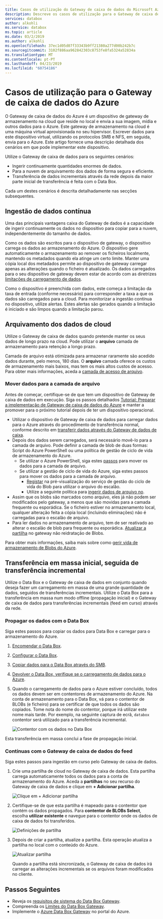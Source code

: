```yaml
---
title: Casos de utilização do Gateway de caixa de dados do Microsoft Azure | Documentos da Microsoft
description: Descreve os casos de utilização para o Gateway de caixa de dados do Azure, uma solução de armazenamento de aplicação virtual que permite-lhe transferir dados para o Azure
services: databox
author: alkohli
ms.service: databox
ms.topic: article
ms.date: 03/2/2019
ms.author: alkohli
ms.openlocfilehash: 37ec1d05d07f33343b9ff21380a277d00b242b7c
ms.sourcegitcommit: 3102f886aa962842303c8753fe8fa5324a52834a
ms.translationtype: MT
ms.contentlocale: pt-PT
ms.lasthandoff: 04/23/2019
ms.locfileid: "60754186"
---
```

# <a name="use-cases-for-azure-data-box-gateway"></a>Casos de utilização para o Gateway de caixa de dados do Azure

O Gateway de caixa de dados do Azure é um dispositivo de gateway de armazenamento na cloud que reside no local e envia a sua imagem, mídia e outros dados para o Azure. Este gateway de armazenamento na cloud é uma máquina virtual aprovisionada no seu hipervisor. Escrever dados para este dispositivo virtual, utilizando os protocolos SMB e NFS, em seguida, envia para o Azure. Este artigo fornece uma descrição detalhada dos cenários em que pode implementar este dispositivo.

Utilize o Gateway de caixa de dados para os seguintes cenários:

- Ingerir continuamente quantidades enormes de dados.
- Para a nuvem de arquivamento dos dados de forma segura e eficiente.
- Transferência de dados incrementais através da rede depois da maior parte inicial de transferência é feita com o Data Box.

Cada um destes cenários é descrita detalhadamente nas secções subsequentes.


## <a name="continuous-data-ingestion"></a>Ingestão de dados contínua

Uma das principais vantagens caixa do Gateway de dados é a capacidade de ingerir continuamente os dados no dispositivo para copiar para a nuvem, independentemente do tamanho de dados.

Como os dados são escritos para o dispositivo de gateway, o dispositivo carrega os dados ao armazenamento do Azure. O dispositivo gere automaticamente o armazenamento ao remover os ficheiros localmente, mantendo os metadados quando ela atinge um certo limite. Manter uma cópia local dos metadados permite ao dispositivo de gateway carregar apenas as alterações quando o ficheiro é atualizado. Os dados carregados para o seu dispositivo de gateway devem estar de acordo com as diretrizes [limitações de carregamento de dados](data-box-gateway-limits.md#data-upload-caveats).

Como o dispositivo é preenchida com dados, este começa a limitação da taxa de entrada (conforme necessário) para corresponder a taxa a que os dados são carregados para a cloud. Para monitorizar a ingestão contínua no dispositivo, utilize alertas. Estes alertas são gerados quando a limitação é iniciado e são limpos quando a limitação parou.

## <a name="cloud-archival-of-data"></a>Arquivamento dos dados de cloud

Utilize o Gateway de caixa de dados quando pretende manter os seus dados de longo prazo na cloud. Pode utilizar o **arquivo** camada de armazenamento para retenção a longo prazo.

Camada de arquivo está otimizada para armazenar raramente são acedido dados durante, pelo menos, 180 dias. O **arquivo** camada oferece os custos de armazenamento mais baixos, mas tem os mais altos custos de acesso. Para obter mais informações, aceda a [camada de acesso de arquivo](/azure/storage/blobs/storage-blob-storage-tiers#archive-access-tier).

### <a name="move-data-to-archive-tier"></a>Mover dados para a camada de arquivo

Antes de começar, certifique-se de que tem um dispositivo de Gateway de caixa de dados em execução. Siga os passos detalhados [Tutorial: Preparar a implementação de Gateway de caixa de dados do Azure](data-box-gateway-deploy-prep.md) e manter a promover para o próximo tutorial depois de ter um dispositivo operacional.

- Utilizar o dispositivo de Gateway de caixa de dados para carregar dados para o Azure através do procedimento de transferência normal, conforme descrito em [transferir dados através do Gateway de dados de caixa](data-box-gateway-deploy-add-shares.md).
- Depois dos dados serem carregados, será necessário movê-lo para a camada de arquivo. Pode definir a camada de blob de duas formas: Script do Azure PowerShell ou uma política de gestão de ciclo de vida de armazenamento do Azure.  
    - Se utilizar o Azure PowerShell, siga estes [passos](/azure/databox/data-box-how-to-set-data-tier#use-azure-powershell-to-set-the-blob-tier) para mover os dados para a camada de arquivo.
    - Se utilizar a gestão de ciclo de vida do Azure, siga estes passos para mover os dados para a camada de arquivo.
        - [Registar](/azure/storage/common/storage-lifecycle-management-concepts#register-for-preview) na pré-visualização do serviço de gestão do ciclo de vida do Blob para utilizar o arquivo do escalão.
        - Utilize a seguinte política para [ingerir dados de arquivo no](/azure/storage/blobs/storage-lifecycle-management-concepts#archive-data-at-ingest).
- Assim que os blobs são marcados como arquivo, eles já não podem ser modificados pelo gateway, a menos que são movidas para a camada frequente ou esporádica. Se o ficheiro estiver no armazenamento local, qualquer alteração feita a cópia local (incluindo eliminações) não é carregadas para o escalão de arquivo.
- Para ler dados no armazenamento de arquivo, tem de ser reativado ao alterar o escalão de blob para frequente ou esporádica. [Atualizar a partilha](data-box-gateway-manage-shares.md#refresh-shares) no gateway não reidratação de Blobs.

Para obter mais informações, saiba mais sobre como [gerir vida de armazenamento de Blobs do Azure](/azure/storage/common/storage-lifecycle-management-concepts).

## <a name="initial-bulk-transfer-followed-by-incremental-transfer"></a>Transferência em massa inicial, seguida de transferência incremental

Utilize o Data Box e o Gateway de caixa de dados em conjunto quando deseja fazer um carregamento em massa de uma grande quantidade de dados, seguidos de transferências incrementais. Utilize o Data Box para a transferência em massa num modo offline (propagação inicial) e o Gateway de caixa de dados para transferências incrementais (feed em curso) através da rede.

### <a name="seed-the-data-with-data-box"></a>Propagar os dados com o Data Box

Siga estes passos para copiar os dados para Data Box e carregar para o armazenamento do Azure.

1. [Encomendar o Data Box](/azure/databox/data-box-deploy-ordered).
2. [Configurar o Data Box](/azure/databox/data-box-deploy-set-up).
3. [Copiar dados para o Data Box através do SMB](/azure/databox/data-box-deploy-copy-data).
4. [Devolver o Data Box, verifique se o carregamento de dados para o Azure](/azure/databox/data-box-deploy-picked-up).
5. Quando o carregamento de dados para o Azure estiver concluído, todos os dados devem ser em contentores de armazenamento do Azure. Na conta de armazenamento para o Data Box, vá para o contentor de BLOBs (e ficheiro) para se certificar de que todos os dados são copiados. Tome nota do nome do contentor, porque irá utilizar este nome mais tarde. Por exemplo, na seguinte captura de ecrã, `databox` contentor será utilizado para a transferência incremental.

    ![Contentor com os dados no Data Box](media/data-box-gateway-use-cases/data-container1.png)

Esta transferência em massa conclui a fase de propagação inicial.

### <a name="ongoing-feed-with-data-box-gateway"></a>Contínuas com o Gateway de caixa de dados do feed

Siga estes passos para ingestão em curso pelo Gateway de caixa de dados.

1. Crie uma partilha de cloud no Gateway de caixa de dados. Esta partilha carrega automaticamente todos os dados para a conta de armazenamento do Azure. Aceda a **partilhas** no seu recurso do Gateway de caixa de dados e clique em **+ Adicionar partilha**.

    ![Clique em + Adicionar partilha](media/data-box-gateway-use-cases/add-share1.png)

2. Certifique-se de que esta partilha é mapeado para o contentor que contém os dados propagados. Para **contentor de BLOBs Select**, escolha **utilizar existente** e navegue para o contentor onde os dados de caixa de dados foi transferidos.

    ![Definições de partilha](media/data-box-gateway-use-cases/share-settings-select-existing-container1.png)

3. Depois de criar a partilha, atualize a partilha. Esta operação atualiza a partilha no local com o conteúdo do Azure.

    ![Atualizar partilha](media/data-box-gateway-use-cases/refresh-share1.png)

    Quando a partilha está sincronizada, o Gateway de caixa de dados irá carregar as alterações incrementais se os arquivos foram modificados no cliente.

## <a name="next-steps"></a>Passos Seguintes

- Reveja os [requisitos de sistema do Data Box Gateway](data-box-gateway-system-requirements.md).
- Compreenda os [Limites do Data Box Gateway](data-box-gateway-limits.md).
- Implemente o [Azure Data Box Gateway](data-box-gateway-deploy-prep.md) no portal do Azure.